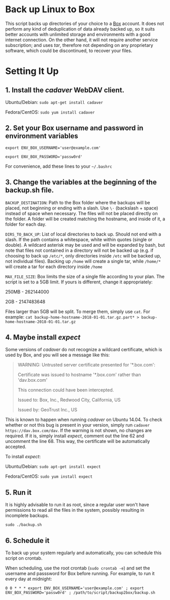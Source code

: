 # Back up Linux to Box

This script backs up directories of your choice to a [Box](https://www.box.com/) account. It does not perform any kind of deduplication of data already backed up, so it suits better accounts with unlimited storage and environments with a good internet connection. On the other hand, it will not require another service subscription; and uses *tar*, therefore not depending on any proprietary software, which could be discontinued, to recover your files.

# Setting It Up

## 1. Install the *cadaver* WebDAV client.

Ubuntu/Debian: `sudo apt-get install cadaver`

Fedora/CentOS: `sudo yum install cadaver`

## 2. Set your Box username and password in environment variables

`export ENV_BOX_USERNAME='user@example.com'`

`export ENV_BOX_PASSWORD='passw0rd'`

For convenience, add these lines to your `~/.bashrc`

## 3. Change the variables at the beginning of the backup.sh file.

`BACKUP_DESTINATION`: Path to the Box folder where the backups will be placed, not beginning or ending with a slash. Use `\⋅` (backslash + space) instead of space when necessary. The files will not be placed directly on the folder. A folder will be created matching the hostname, and inside of it, a folder for each day.

`DIRS_TO_BACK_UP`: List of local directories to back up. Should not end with a slash. If the path contains a whitespace, white within quotes (single or double). A wildcard asterisk may be used and will be expanded by bash, but note that files not contained in a directory will not be backed up (e.g. if choosing to back up `/etc/*`, only directories inside `/etc` will be backed up, not individual files). Backing up `/home` will create a single tar, while `/home/*` will create a tar for each directory inside `/home`

`MAX_FILE_SIZE`: Box limits the size of a single file according to your plan. The script is set to a 5GB limit. If yours is different, change it appropriately:

250MB - 262144000

2GB - 2147483648

Files larger than 5GB will be split. To merge them, simply use `cat`. For example: `cat backup-home-hostname-2018-01-01.tar.gz.part* > backup-home-hostname-2018-01-01.tar.gz`

## 4. Maybe install *expect*

Some versions of *cadaver* do not recognize a wildcard certificate, which is used by Box, and you will see a message like this:

> WARNING: Untrusted server certificate presented for '\*.box.com':
>
> Certificate was issued to hostname '\*.box.com' rather than 'dav.box.com'
>
> This connection could have been intercepted.
>
> Issued to: Box, Inc., Redwood City, California, US
>
> Issued by: GeoTrust Inc., US

This is known to happen when running *cadaver* on Ubuntu 14.04. To check whether or not this bug is present in your version, simply run `cadaver https://dav.box.com/dav`. If the warning is not shown, no changes are required. If it is, simply install *expect*, comment out the line 62 and uncomment the line 68. This way, the certificate will be automatically accepted.

To install *expect*:

Ubuntu/Debian: `sudo apt-get install expect`

Fedora/CentOS: `sudo yum install expect`

## 5. Run it

It is highly advisable to run it as root, since a regular user won't have permissions to read all the files in the system, possibly resulting in incomplete backups.

    sudo ./backup.sh

## 6. Schedule it

To back up your system regularly and automatically, you can schedule this script on crontab.

When scheduling, use the root crontab (`sudo crontab -e`) and set the username and passsword for Box before running. For example, to run it every day at midnight:

`0 0 * * * export ENV_BOX_USERNAME='user@example.com' ; export ENV_BOX_PASSWORD='passw0rd' ; /path/to/script/backup2box/backup.sh`

